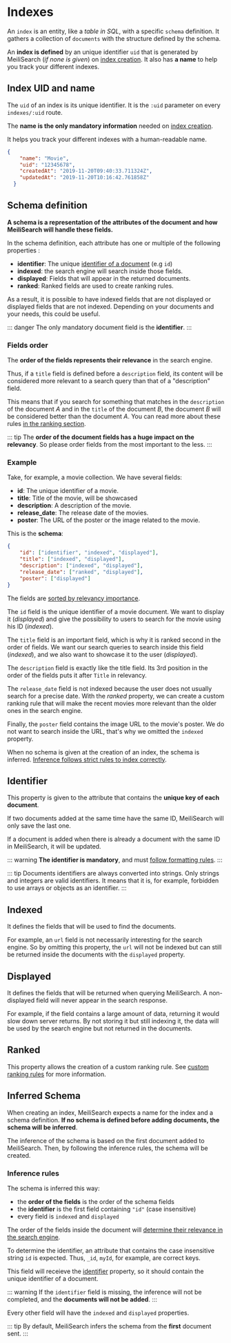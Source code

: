 # Indexes

An `index` is an entity, like a *table in SQL*, with a specific `schema` definition. It gathers a collection of `documents` with the structure defined by the schema.

An **index is defined** by an unique identifier `uid` that is generated by MeiliSearch (*if none is given*) on [index creation](/references/indexes.md#create-an-index). It also has **a name** to help you track your different indexes.

## Index UID and name

The `uid` of an index is its unique identifier. It is the `:uid` parameter on every `indexes/:uid` route.

The **name is the only mandatory information** needed on [index creation](/references/indexes.md#create-an-index).

It helps you track your different indexes with a human-readable name.

```json
{
    "name": "Movie",
    "uid": "12345678",
    "createdAt": "2019-11-20T09:40:33.711324Z",
    "updatedAt": "2019-11-20T10:16:42.761858Z"
  }
```

## Schema definition

**A schema is a representation of the attributes of the document and how MeiliSearch will handle these fields.**

In the schema definition, each attribute has one or multiple of the following properties :

* **identifier**: The unique [identifier of a document](/main_concepts/documents.md#documents-identifiers) (e.g `id`)
* **indexed**: the search engine will search inside those fields.
* **displayed**: Fields that will appear in the returned documents.
* **ranked**: Ranked fields are used to create ranking rules.

As a result, it is possible to have indexed fields that are not displayed or displayed fields that are not indexed. Depending on your documents and your needs, this could be useful.

::: danger
The only mandatory document field is the **identifier**.
:::

### Fields order

The **order of the fields represents their relevance** in the search engine.

Thus, if a `title` field is defined before a `description` field, its content will be considered more relevant to a search query than that of a "description" field.
<!-- <Badge text="soon" type="warn"/> -->

This means that if you search for something that matches in the `description` of the document _A_ and in the `title` of the document _B_,
the document _B_ will be considered better than the document _A_. You can read more about these rules [in the ranking section][1].

[1]: /advanced_guides/ranking.md#ranking-rules

<!-- TODO change doc link -->
::: tip
The **order of the document fields has a huge impact on the relevancy**. So please order fields from the most important to the less.
:::

### Example

Take, for example, a movie collection. We have several fields:

* **id**: The unique identifier of a movie.
* **title**: Title of the movie, will be showcased
* **description**: A description of the movie.
* **release_date**: The release date of the movies.
* **poster**: The URL of the poster or the image related to the movie.

This is the **schema**:

```json
{
    "id": ["identifier", "indexed", "displayed"],
    "title": ["indexed", "displayed"],
    "description": ["indexed", "displayed"],
    "release_date": ["ranked", "displayed"],
    "poster": ["displayed"]
}
```

The fields are [sorted by relevancy importance](/main_concepts/indexes.md#fields-order).

The `id` field is the unique identifier of a movie document. We want to display it (*displayed*) and give the possibility to users to search for the movie using his ID (*indexed*).

The `title` field is an important field, which is why it is ranked second in the order of fields. We want
our search queries to search inside this field (*indexed*), and we also want to showcase it to the user (*displayed*).

The `description` field is exactly like the title field. Its 3rd position in the order of the fields puts it after `Title` in relevancy.

The `release_date` field is not indexed because the user does not usually search for a precise date. With the *ranked* property, we can create a custom ranking rule
that will make the recent movies more relevant than the older ones in the search engine.

Finally, the `poster` field contains the image URL to the movie's poster. We do not want to search inside the URL, that's why we omitted the `indexed` property.

When no schema is given at the creation of an index, the schema is inferred. [Inference follows strict rules to index correctly](/main_concepts/indexes.md#schema-definition).

## Identifier

This property is given to the attribute that contains the **unique key of each document**.

If two documents added at the same time have the same ID, MeiliSearch will only save the last one.

If a document is added when there is already a document with the same ID in MeiliSearch, it will be updated.

::: warning
**The identifier is mandatory**, and must [follow formatting rules](/main_concepts/documents.md#documents-identifiers).
:::

::: tip
Documents identifiers are always converted into strings. Only strings and integers are valid identifiers.
It means that it is, for example, forbidden to use arrays or objects as an identifier.
:::

## Indexed

It defines the fields that will be used to find the documents.

For example, an `url` field is not necessarily interesting for the search engine. So by omitting this property, the `url` will not be indexed but can still be returned inside the documents with the `displayed` property.

## Displayed

It defines the fields that will be returned when querying MeiliSearch. A non-displayed field will never appear in the search response.

For example, if the field contains a large amount of data, returning it would slow down server returns. By not storing it but still indexing it, the data will be used by the search engine but not returned in the documents.

## Ranked

This property allows the creation of a custom ranking rule. See [custom ranking rules](/advanced_guides/ranking.md#custom-ranking-rules) for more information.

## Inferred Schema

When creating an index, MeiliSearch expects a name for the index and a schema definition. **If no schema is defined before adding documents, the schema will be inferred**.

The inference of the schema is based on the first document added to MeiliSearch. Then, by following the inference rules, the schema will be created.

### Inference rules

The schema is inferred this way:
 - the **order of the fields** is the order of the schema fields
 - the **identifier** is the first field containing `"id"` (case insensitive)
 - every field is `indexed` and `displayed`

The order of the fields inside the document will [determine their relevance in the search engine](/main_concepts/indexes.md#fields-order).

To determine the identifier, an attribute that contains the case insensitive string `id` is expected. Thus, `_id`, `myId`, for example, are correct keys.

This field will receieve the [identifier](/main_concepts/indexes.md#identifier) property, so it should contain the unique identifier of a document.

::: warning
If the `identifier` field is missing, the inference will not be completed, and the **documents will not be added**.
:::

Every other field will have the `indexed` and `displayed` properties.


::: tip
By default, MeiliSearch infers the schema from the **first** document sent.
:::
